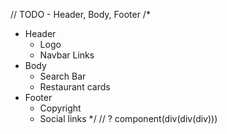// TODO - Header, Body, Footer
/* 
*   Header
    - Logo
    - Navbar Links
*   Body
    - Search Bar
    - Restaurant cards
* Footer
    - Copyright
    - Social links
*/
// ? component(div(div(div)))

